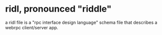ridl, pronounced "riddle"
=========================

a ridl file is a "rpc interface design language" schema file that
describes a webrpc client/server app. 
